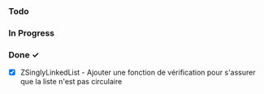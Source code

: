 ### Todo

### In Progress

### Done ✓
- [X] ZSinglyLinkedList - Ajouter une fonction de vérification pour s'assurer que la liste n'est pas circulaire